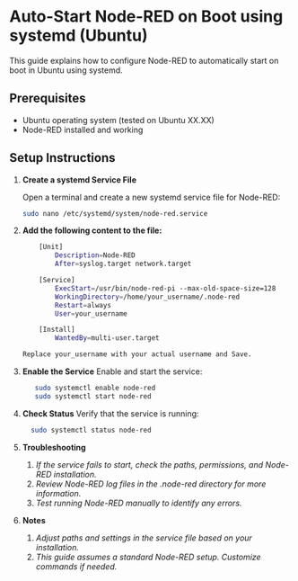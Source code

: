 # Auto-Start Node-RED on Boot using systemd (Ubuntu)

This guide explains how to configure Node-RED to automatically start on boot in Ubuntu using systemd.

## Prerequisites

- Ubuntu operating system (tested on Ubuntu XX.XX)
- Node-RED installed and working

## Setup Instructions

1. **Create a systemd Service File**

   Open a terminal and create a new systemd service file for Node-RED:

   ```bash
   sudo nano /etc/systemd/system/node-red.service

2. **Add the following content to the file:**

    ```bash
        [Unit]
            Description=Node-RED
            After=syslog.target network.target

        [Service]
            ExecStart=/usr/bin/node-red-pi --max-old-space-size=128
            WorkingDirectory=/home/your_username/.node-red
            Restart=always
            User=your_username

        [Install]
            WantedBy=multi-user.target

    Replace your_username with your actual username and Save.


3. **Enable the Service**
    Enable and start the service:
    
     ```bash
        sudo systemctl enable node-red
        sudo systemctl start node-red

3. **Check Status**
    Verify that the service is running:
    
     ```bash
       sudo systemctl status node-red

4. **Troubleshooting**
    1. *If the service fails to start, check the paths, permissions, and Node-RED installation.*
    2. *Review Node-RED log files in the .node-red directory for more information.*
    3. *Test running Node-RED manually to identify any errors.*
5. **Notes**
    1. *Adjust paths and settings in the service file based on your installation.*
    2. *This guide assumes a standard Node-RED setup. Customize commands if needed.*

